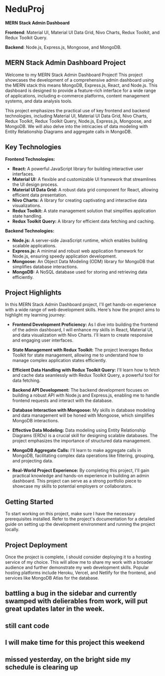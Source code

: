 # NeduProj

**MERN Stack Admin Dashboard**

**Frontend**: Material UI, Material UI Data Grid, Nivo Charts, Redux Toolkit, and Redux Toolkit Query.

**Backend**: Node.js, Express.js, Mongoose, and MongoDB.

## MERN Stack Admin Dashboard Project

Welcome to my MERN Stack Admin Dashboard Project! This project showcases the development of a comprehensive admin dashboard using the MERN stack this means MongoDB, Express.js, React, and Node.js. This dashboard is designed to provide a feature-rich interface for a wide range of applications, including e-commerce platforms, content management systems, and data analysis tools.

This project emphasizes the practical use of key frontend and backend technologies, including Material UI, Material UI Data Grid, Nivo Charts, Redux Toolkit, Redux Toolkit Query, Node.js, Express.js, Mongoose, and MongoDB. We will also delve into the intricacies of data modeling with Entity Relationship Diagrams and aggregate calls in MongoDB.

## Key Technologies

**Frontend Technologies:**

- **React:** A powerful JavaScript library for building interactive user interfaces.
- **Material UI:** A flexible and customizable UI framework that streamlines the UI design process.
- **Material UI Data Grid:** A robust data grid component for React, allowing efficient data presentation.
- **Nivo Charts:** A library for creating captivating and interactive data visualizations.
- **Redux Toolkit:** A state management solution that simplifies application state handling.
- **Redux Toolkit Query:** A library for efficient data fetching and caching.

**Backend Technologies:**

- **Node.js:** A server-side JavaScript runtime, which enables building scalable applications.
- **Express.js:** A minimal and robust web application framework for Node.js, ensuring speedy application development.
- **Mongoose:** An Object Data Modeling (ODM) library for MongoDB that simplifies database interactions.
- **MongoDB:** A NoSQL database used for storing and retrieving data efficiently.

## Project Highlights

In this MERN Stack Admin Dashboard project, I'll get hands-on experience with a wide range of web development skills. Here's how the project aims to highlight my learning journey:

- **Frontend Development Proficiency:** As I dive into building the frontend of the admin dashboard, I will enhance my skills in React, Material UI, and data visualization with Nivo Charts. I'll learn to create responsive and engaging user interfaces.

- **State Management with Redux Toolkit:** The project leverages Redux Toolkit for state management, allowing me to understand how to manage complex application states efficiently.

- **Efficient Data Handling with Redux Toolkit Query:** I'll learn how to fetch and cache data seamlessly with Redux Toolkit Query, a powerful tool for data fetching.

- **Backend API Development:** The backend development focuses on building a robust API with Node.js and Express.js, enabling me to handle frontend requests and interact with the database.

- **Database Interaction with Mongoose:** My skills in database modeling and data management will be honed with Mongoose, which simplifies MongoDB interactions.

- **Effective Data Modeling:** Data modeling using Entity Relationship Diagrams (ERDs) is a crucial skill for designing scalable databases. The project emphasizes the importance of structured data management.

- **MongoDB Aggregate Calls:** I'll learn to make aggregate calls in MongoDB, facilitating complex data operations like filtering, grouping, and projecting data.

- **Real-World Project Experience:** By completing this project, I'll gain practical knowledge and hands-on experience in building an admin dashboard. This project can serve as a strong portfolio piece to showcase my skills to potential employers or collaborators.

## Getting Started

To start working on this project, make sure I have the necessary prerequisites installed. Refer to the project's documentation for a detailed guide on setting up the development environment and running the project locally.

## Project Deployment

Once the project is complete, I should consider deploying it to a hosting service of my choice. This will allow me to share my work with a broader audience and further demonstrate my web development skills. Popular hosting platforms include Heroku, Vercel, and Netlify for the frontend, and services like MongoDB Atlas for the database.

## battling a bug in the sidebar and currently swamped with delierables from work, will put great updates later in the week.
## still cant code
## I will make time for this project this weekend

## missed yesterday, on the bright side my schedule is clearing up